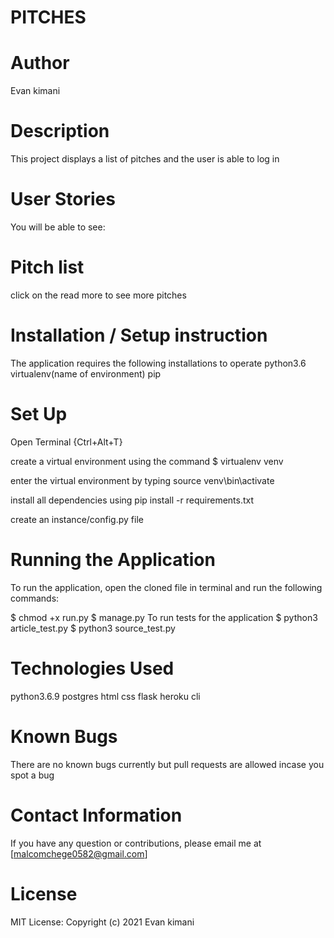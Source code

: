# PITCHES

# Author
Evan kimani

# Description
This project displays a list of pitches and the user is able to log in

# User Stories
You will be able to see:

# Pitch list
click on the read more to see more pitches
# Installation / Setup instruction
The application requires the following installations to operate
python3.6
virtualenv(name of environment)
pip
# Set Up
Open Terminal {Ctrl+Alt+T}

create a virtual environment using the command $ virtualenv venv

enter the virtual environment by typing source venv\bin\activate

install all dependencies using pip install -r requirements.txt

create an instance/config.py file



# Running the Application
To run the application, open the cloned file in terminal and run the following commands:

  $ chmod +x run.py
  $ manage.py
To run tests for the application $ python3 article_test.py $ python3 source_test.py

# Technologies Used
python3.6.9
postgres
html
css
flask
heroku cli
# Known Bugs
There are no known bugs currently but pull requests are allowed incase you spot a bug
# Contact Information
If you have any question or contributions, please email me at [malcomchege0582@gmail.com]

# License
MIT License:
Copyright (c) 2021 Evan kimani
